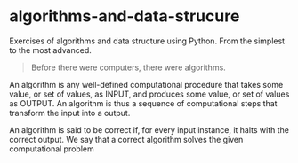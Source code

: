 # algorithms-and-data-strucure
Exercises of algorithms and data structure using Python. From the simplest to the most advanced.

> Before there were computers, there were algorithms.

An algorithm is any well-defined computational procedure that takes some value, or set of values, as INPUT, and produces some value, or set of values as OUTPUT. An algorithm is thus a sequence of computational steps that transform the input into a output.

An algorithm is said to be correct if, for every input instance, it halts with the
correct output. We say that a correct algorithm solves the given computational
problem
